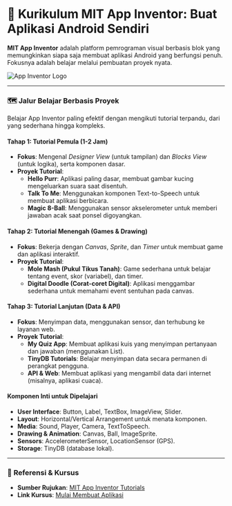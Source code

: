 # 📱 Kurikulum MIT App Inventor: Buat Aplikasi Android Sendiri

**MIT App Inventor** adalah platform pemrograman visual berbasis blok yang memungkinkan siapa saja membuat aplikasi Android yang berfungsi penuh. Fokusnya adalah belajar melalui pembuatan proyek nyata.

![App Inventor Logo](https://upload.wikimedia.org/wikipedia/commons/thumb/3/38/MIT_App_Inventor_logo.svg/1200px-MIT_App_Inventor_logo.svg.png)

---

### 🗺️ **Jalur Belajar Berbasis Proyek**

Belajar App Inventor paling efektif dengan mengikuti tutorial terpandu, dari yang sederhana hingga kompleks.

#### **Tahap 1: Tutorial Pemula (1-2 Jam)**
- **Fokus**: Mengenal *Designer View* (untuk tampilan) dan *Blocks View* (untuk logika), serta komponen dasar.
- **Proyek Tutorial**:
    - **Hello Purr**: Aplikasi paling dasar, membuat gambar kucing mengeluarkan suara saat disentuh.
    - **Talk To Me**: Menggunakan komponen Text-to-Speech untuk membuat aplikasi berbicara.
    - **Magic 8-Ball**: Menggunakan sensor akselerometer untuk memberi jawaban acak saat ponsel digoyangkan.

#### **Tahap 2: Tutorial Menengah (Games & Drawing)**
- **Fokus**: Bekerja dengan *Canvas*, *Sprite*, dan *Timer* untuk membuat game dan aplikasi interaktif.
- **Proyek Tutorial**:
    - **Mole Mash (Pukul Tikus Tanah)**: Game sederhana untuk belajar tentang event, skor (variabel), dan timer.
    - **Digital Doodle (Corat-coret Digital)**: Aplikasi menggambar sederhana untuk memahami event sentuhan pada canvas.

#### **Tahap 3: Tutorial Lanjutan (Data & API)**
- **Fokus**: Menyimpan data, menggunakan sensor, dan terhubung ke layanan web.
- **Proyek Tutorial**:
    - **My Quiz App**: Membuat aplikasi kuis yang menyimpan pertanyaan dan jawaban (menggunakan List).
    - **TinyDB Tutorials**: Belajar menyimpan data secara permanen di perangkat pengguna.
    - **API & Web**: Membuat aplikasi yang mengambil data dari internet (misalnya, aplikasi cuaca).

#### **Komponen Inti untuk Dipelajari**
- **User Interface**: Button, Label, TextBox, ImageView, Slider.
- **Layout**: Horizontal/Vertical Arrangement untuk menata komponen.
- **Media**: Sound, Player, Camera, TextToSpeech.
- **Drawing & Animation**: Canvas, Ball, ImageSprite.
- **Sensors**: AccelerometerSensor, LocationSensor (GPS).
- **Storage**: TinyDB (database lokal).

---

### 🔗 **Referensi & Kursus**

- **Sumber Rujukan**: [MIT App Inventor Tutorials](https://appinventor.mit.edu/explore/ai2/tutorials.html)
- **Link Kursus**: [Mulai Membuat Aplikasi](https://appinventor.mit.edu/explore/)